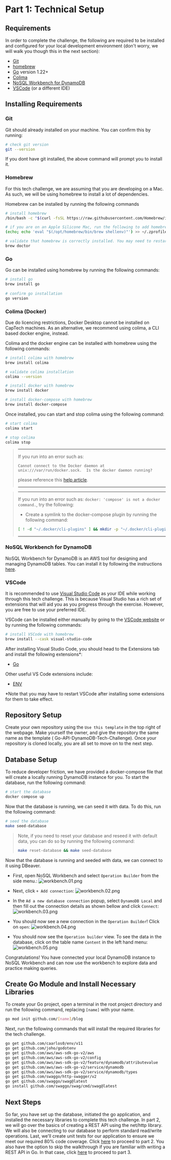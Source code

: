 # Part 1: Technical Setup

## Requirements

In order to complete the challenge, the following are required to be installed and configured for
your local development environment (don't worry, we will walk you though this in the next section):

- [Git](https://git-scm.com/downloads)
- [homebrew](https://docs.brew.sh/)
- [Go](https://go.dev/doc/install) version 1.22+
- [Colima](https://github.com/abiosoft/colima)
- [NoSQL Workbench for DynamoDB](https://docs.aws.amazon.com/amazondynamodb/latest/developerguide/workbench.settingup.html)
- [VSCode](https://code.visualstudio.com/) (or a different IDE)

## Installing Requirements

### Git

Git should already installed on your machine. You can confirm this by running:

```bash
# check git version
git --version
```

If you dont have git installed, the above command will prompt you to install it.

### Homebrew

For this tech challenge, we are assuming that you are developing on a Mac. As such, we will be using
homebrew to install a lot of dependencies.

Homebrew can be installed by running the following commands

```bash
# install homebrew
/bin/bash -c "$(curl -fsSL https://raw.githubusercontent.com/Homebrew/install/HEAD/install.sh)"

# if you are on an Apple Silicone Mac, run the following to add homebrew to the PATH
(echo; echo 'eval "$(/opt/homebrew/bin/brew shellenv)"') >> ~/.zprofile eval "$(/opt/homebrew/bin/brew shellenv)"

# validate that homebrew is correctly installed. You may need to restart your terminal first
brew doctor
```

### Go

Go can be installed using homebrew by running the following commands:

```bash
# install go
brew install go
 
# confirm go installation
go version
```

### Colima (Docker)

Due do licencing restrictions, Docker Desktop cannot be installed on CapTech machines. As an
alternative, we recommend using colima, a CLI based docker engine, instead.

Colima and the docker engine can be installed with homebrew using the following commands:

```bash
# install colima with homebrew
brew install colima

# validate colima installation
colima --version

# install docker with homebrew
brew install docker

# install docker-compose with homebrew
brew install docker-compose
```

Once installed, you can start and stop colima using the following command:

```bash
# start colima
colima start

# stop colima
colima stop
```

> ---
>
>  If you run into an error such as:
>
>
> `Cannot connect to the Docker daemon at unix:///var/run/docker.sock. 
> Is the docker daemon running?`
>
> please reference this
> [help article](https://github.com/abiosoft/colima/blob/main/docs/FAQ.md#cannot-connect-to-the-docker-daemon-at-unixvarrundockersock-is-the-docker-daemon-running).
>
> ---

> ---
>
> If you run into an error such as: `docker: 'compose' is not a docker command.`, try the following:
>
> - Create a symlink to the docker-compose plugin by running the following command:
>  ```bash
>  [ ! -d "~/.docker/cli-plugins" ] && mkdir -p "~/.docker/cli-plugins" && ln -s /opt/homebrew/opt/docker-compose/bin/docker-compose ~/.docker/cli-plugins/docker-compose
>  ```
>
> ---

### NoSQL Workbench for DynamoDB 

NoSQL Workbench for DynamoDB is an AWS tool for designing and managing DynamoDB tables. You can install it by following the instructions [here](https://docs.aws.amazon.com/amazondynamodb/latest/developerguide/workbench.settingup.html).

### VSCode

It is recommended to use [Visual Studio Code](https://code.visualstudio.com/) as your IDE while
working through this tech challenge. This is because Visual Studio has a rich set of extensions that
will aid you as you progress through the exercise. However, you are free to use your preferred IDE.

VSCode can be installed either manually by going to
the [VSCode website](https://code.visualstudio.com/) or by running the following commands:

```bash
# install VSCode with homebrew
brew install --cask visual-studio-code
```

After installing Visual Studio Code, you should head to the Extensions tab and install the following
extensions\*:

- [Go](https://marketplace.visualstudio.com/items?itemName=golang.Go)
  
Other useful VS Code extensions include:

- [ENV](https://marketplace.visualstudio.com/items?itemName=IronGeek.vscode-env)

\*Note that you may have to restart VSCode after installing some extensions for them to take effect.

## Repository Setup

Create your own repository using the `Use this template` in the top right of the webpage. Make
yourself the owner, and give the repository the same name as the template (
Go-API-DynamoDB-Tech-Challenge).
Once your repository is cloned locally, you are all set to move on to the next step.

## Database Setup

To reduce developer friction, we have provided a docker-compose file that will create a locally running DynamoDB
 instance for you. To start the database, run the following command:

```bash
# start the database
docker compose up
```

Now that the database is running, we can seed it with data. To do this, run the following command:

```bash
# seed the database
make seed-database
```

> Note, if you need to reset your database and reseed it with default data, you can do so by running the following command:
> ```bash
> make reset-database && make seed-database
> ```

Now that the database is running and seeded with data, we can connect to it using DBeaver.

- First, open NoSQL Workbench and select `Operation Builder` from the side menu.:
    ![workbench.01.png](Images/nosql_workbench/workbench.01.png)
  
- Next, click `+ Add connection`:
    ![workbench.02.png](Images/nosql_workbench/workbench.02.png)
  
- In the `Ad a new database connection` popup, select `DynamoDB Local` and then fill out the connection details as shown bellow and click `Connect`:
    ![workbench.03.png](Images/nosql_workbench/workbench.03.png)

- You should now see a new connection in the `Operation Builder`! Click on `open`:
    ![workbench.04.png](Images/nosql_workbench/workbench.04.png)

- You should now see the `Operation builder` view. To see the data in the database, click on the table name `Content` in the left hand menu:
    ![workbench.05.png](Images/nosql_workbench/workbench.05.png)
  
Congratulations! You have connected your local DynamoDB instance to NoSQL Workbench and can now use the workbench to explore data and practice making queries.

## Create Go Module and Install Necessary Libraries

To create your Go project, open a terminal in the root project directory and run the following
command, replacing `[name]` with your name.

```bash
go mod init github.com/[name]/blog
```

Next, run the following commands that will install the required libraries for the tech challenge.

```bash
go get github.com/caarlos0/env/v11
go get github.com/joho/godotenv
go get github.com/aws/aws-sdk-go-v2/aws
go get github.com/aws/aws-sdk-go-v2/config
go get github.com/aws/aws-sdk-go-v2/feature/dynamodb/attributevalue
go get github.com/aws/aws-sdk-go-v2/service/dynamodb
go get github.com/aws/aws-sdk-go-v2/service/dynamodb/types
go get github.com/swaggo/http-swagger/v2
go get github.com/swaggo/swag@latest
go install github.com/swaggo/swag/cmd/swag@latest
```

## Next Steps

So far, you have set up the database, initiated the go application, and installed the necessary
libraries to complete this tech challenge. In part 2, we will go over the basics of creating a REST
API using the net/http library. We will also be connecting to our database to perform standard
read/write operations. Last, we'll create unit tests for our application to ensure we meet our
required 80% code coverage. Click [here](./2-REST-API-Walkthrough.md) to proceed to part 2. You also
have the option to skip the walkthrough if you are familiar with writing a REST API in Go. In that
case, click [here](./3-Challenge-Assignment.md) to proceed to part 3.
